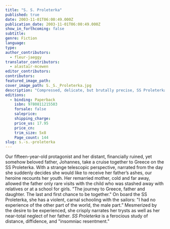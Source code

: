```yaml
---
title: "S. S. Proleterka"
published: true
date: 2003-11-01T06:00:49.000Z
publication_date: 2003-11-01T06:00:49.000Z
show_in_forthcoming: false
subtitle:
genre: Fiction
language:
type:
author_contributors:
  - fleur-jaeggy
translator_contributors:
  - alastair-mcewen
editor_contributors:
contributors:
featured_image_path:
cover_image_path: S._S._Proleterka.jpg
description: "Compressed, delicate, but brutally precise, SS Proleterka is a fierce coming-of-age story. "
editions:
  - binding: Paperback
    isbn: 9780811215503
    forsale: false
    saleprice:
    shipping_charge:
    price_us: 17.95
    price_cn:
    trim_size: 5x8
    Page_count: 144
slug: s.-s.-proleterka
---
```


Our fifteen-year-old protagonist and her distant, financially ruined, yet somehow beloved father, Johannes, take a cruise together to Greece on the SS Proleterka. With a strange telescopic perspective, narrated from the day she suddenly decides she would like to receive her father’s ashes, our heroine recounts her youth. Her remarried mother, cold and far away, allowed the father only rare visits with the child who was stashed away with relatives or at a school for girls. "The journey to Greece, father and daughter. The last and first chance to be together." On board the SS Proleterka, she has a violent, carnal schooling with the sailors: "I had no experience of the other part of the world, the male part.” Mesmerized by the desire to be experienced, she crisply narrates her trysts as well as her near-total neglect of her father. _SS Proleterka_ is a ferocious study of distance, diffidence, and "insomniac resentment."

